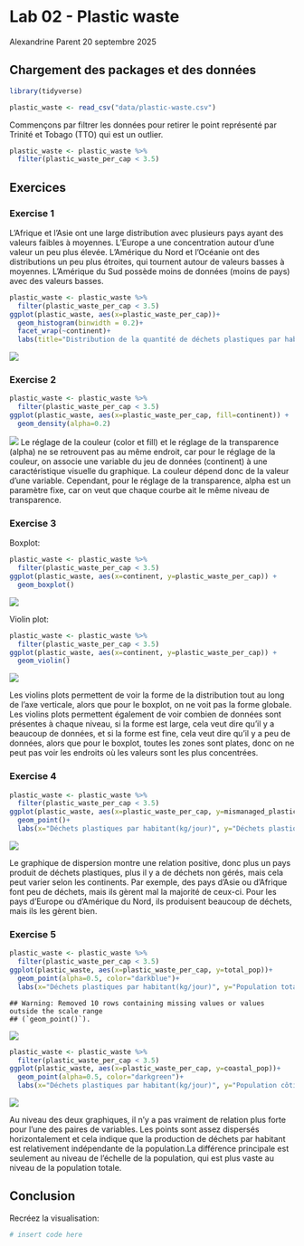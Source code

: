 Lab 02 - Plastic waste
================
Alexandrine Parent
20 septembre 2025

## Chargement des packages et des données

``` r
library(tidyverse) 
```

``` r
plastic_waste <- read_csv("data/plastic-waste.csv")
```

Commençons par filtrer les données pour retirer le point représenté par
Trinité et Tobago (TTO) qui est un outlier.

``` r
plastic_waste <- plastic_waste %>%
  filter(plastic_waste_per_cap < 3.5)
```

## Exercices

### Exercise 1

L’Afrique et l’Asie ont une large distribution avec plusieurs pays ayant
des valeurs faibles à moyennes. L’Europe a une concentration autour
d’une valeur un peu plus élevée. L’Amérique du Nord et l’Océanie ont des
distributions un peu plus étroites, qui tournent autour de valeurs
basses à moyennes. L’Amérique du Sud possède moins de données (moins de
pays) avec des valeurs basses.

``` r
plastic_waste <- plastic_waste %>%
  filter(plastic_waste_per_cap < 3.5)
ggplot(plastic_waste, aes(x=plastic_waste_per_cap))+
  geom_histogram(binwidth = 0.2)+
  facet_wrap(~continent)+
  labs(title="Distribution de la quantité de déchets plastiques par habitant", x="Déchets plastiques par habitant (kg/jour)", y="Nombre de pays")
```

![](lab-02_files/figure-gfm/plastic-waste-continent-1.png)<!-- -->

### Exercise 2

``` r
plastic_waste <- plastic_waste %>%
  filter(plastic_waste_per_cap < 3.5)
ggplot(plastic_waste, aes(x=plastic_waste_per_cap, fill=continent)) +
  geom_density(alpha=0.2)
```

![](lab-02_files/figure-gfm/plastic-waste-density-1.png)<!-- --> Le
réglage de la couleur (color et fill) et le réglage de la transparence
(alpha) ne se retrouvent pas au même endroit, car pour le réglage de la
couleur, on associe une variable du jeu de données (continent) à une
caractéristique visuelle du graphique. La couleur dépend donc de la
valeur d’une variable. Cependant, pour le réglage de la transparence,
alpha est un paramètre fixe, car on veut que chaque courbe ait le même
niveau de transparence.

### Exercise 3

Boxplot:

``` r
plastic_waste <- plastic_waste %>%
  filter(plastic_waste_per_cap < 3.5)
ggplot(plastic_waste, aes(x=continent, y=plastic_waste_per_cap)) +
  geom_boxplot()
```

![](lab-02_files/figure-gfm/plastic-waste-boxplot-1.png)<!-- -->

Violin plot:

``` r
plastic_waste <- plastic_waste %>%
  filter(plastic_waste_per_cap < 3.5)
ggplot(plastic_waste, aes(x=continent, y=plastic_waste_per_cap)) +
  geom_violin()
```

![](lab-02_files/figure-gfm/plastic-waste-violin-1.png)<!-- -->

Les violins plots permettent de voir la forme de la distribution tout au
long de l’axe verticale, alors que pour le boxplot, on ne voit pas la
forme globale. Les violins plots permettent également de voir combien de
données sont présentes à chaque niveau, si la forme est large, cela veut
dire qu’il y a beaucoup de données, et si la forme est fine, cela veut
dire qu’il y a peu de données, alors que pour le boxplot, toutes les
zones sont plates, donc on ne peut pas voir les endroits où les valeurs
sont les plus concentrées.

### Exercise 4

``` r
plastic_waste <- plastic_waste %>%
  filter(plastic_waste_per_cap < 3.5)
ggplot(plastic_waste, aes(x=plastic_waste_per_cap, y=mismanaged_plastic_waste_per_cap, color=continent))+
  geom_point()+
  labs(x="Déchets plastiques par habitant(kg/jour)", y="Déchets plastiques non gérés par habitant (kg/jour)", title="Relation entre déchets plastiques et déchets non gérés", color="continent")
```

![](lab-02_files/figure-gfm/plastic-waste-mismanaged-1.png)<!-- -->

Le graphique de dispersion montre une relation positive, donc plus un
pays produit de déchets plastiques, plus il y a de déchets non gérés,
mais cela peut varier selon les continents. Par exemple, des pays d’Asie
ou d’Afrique font peu de déchets, mais ils gèrent mal la majorité de
ceux-ci. Pour les pays d’Europe ou d’Amérique du Nord, ils produisent
beaucoup de déchets, mais ils les gèrent bien.

### Exercise 5

``` r
plastic_waste <- plastic_waste %>%
  filter(plastic_waste_per_cap < 3.5)
ggplot(plastic_waste, aes(x=plastic_waste_per_cap, y=total_pop))+
  geom_point(alpha=0.5, color="darkblue")+
  labs(x="Déchets plastiques par habitant(kg/jour)", y="Population totale", title="Relation entre déchets plastiques par habitant et population totale")
```

    ## Warning: Removed 10 rows containing missing values or values outside the scale range
    ## (`geom_point()`).

![](lab-02_files/figure-gfm/plastic-waste-population-total-1.png)<!-- -->

``` r
plastic_waste <- plastic_waste %>%
  filter(plastic_waste_per_cap < 3.5)
ggplot(plastic_waste, aes(x=plastic_waste_per_cap, y=coastal_pop))+
  geom_point(alpha=0.5, color="darkgreen")+
  labs(x="Déchets plastiques par habitant(kg/jour)", y="Population côtière", title="Relation entre déchets plastiques par habitant et population côtière")
```

![](lab-02_files/figure-gfm/plastic-waste-population-coastal-1.png)<!-- -->

Au niveau des deux graphiques, il n’y a pas vraiment de relation plus
forte pour l’une des paires de variables. Les points sont assez
dispersés horizontalement et cela indique que la production de déchets
par habitant est relativement indépendante de la population.La
différence principale est seulement au niveau de l’échelle de la
population, qui est plus vaste au niveau de la population totale.

## Conclusion

Recréez la visualisation:

``` r
# insert code here
```
